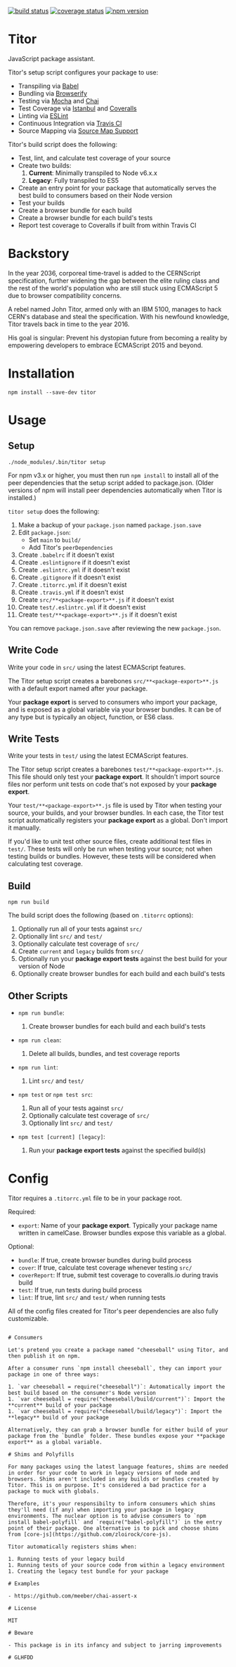 [![build status](https://img.shields.io/travis/meeber/titor.svg)](https://travis-ci.org/meeber/titor)
[![coverage status](https://img.shields.io/coveralls/meeber/titor.svg)](https://coveralls.io/github/meeber/titor)
[![npm version](https://img.shields.io/npm/v/titor.svg)](https://www.npmjs.com/package/titor)

# Titor

JavaScript package assistant.

Titor's setup script configures your package to use:

- Transpiling via [Babel](https://babeljs.io/)
- Bundling via [Browserify](http://browserify.org/)
- Testing via [Mocha](https://mochajs.org/) and [Chai](http://chaijs.com/)
- Test Coverage via [Istanbul](https://github.com/gotwarlost/istanbul) and [Coveralls](https://coveralls.io/)
- Linting via [ESLint](http://eslint.org/)
- Continuous Integration via [Travis CI](https://travis-ci.org/)
- Source Mapping via [Source Map Support](https://github.com/evanw/node-source-map-support)

Titor's build script does the following:

- Test, lint, and calculate test coverage of your source
- Create two builds:
    1. **Current**: Minimally transpiled to Node v6.x.x
    2. **Legacy**: Fully transpiled to ES5
- Create an entry point for your package that automatically serves the best build to consumers based on their Node version
- Test your builds
- Create a browser bundle for each build
- Create a browser bundle for each build's tests 
- Report test coverage to Coveralls if built from within Travis CI

# Backstory

In the year 2036, corporeal time-travel is added to the CERNScript specification, further widening the gap between the elite ruling class and the rest of the world's population who are still stuck using ECMAScript 5 due to browser compatibility concerns.

A rebel named John Titor, armed only with an IBM 5100, manages to hack CERN's database and steal the specification. With his newfound knowledge, Titor travels back in time to the year 2016.

His goal is singular: Prevent his dystopian future from becoming a reality by empowering developers to embrace ECMAScript 2015 and beyond.

# Installation

`npm install --save-dev titor`

# Usage

## Setup

`./node_modules/.bin/titor setup`

For npm v3.x or higher, you must then run `npm install` to install all of the peer dependencies that the setup script added to package.json. (Older versions of npm will install peer dependencies automatically when Titor is installed.)

`titor setup` does the following:

1. Make a backup of your `package.json` named `package.json.save`
1. Edit `package.json`:
    - Set `main` to `build/`
    - Add Titor's `peerDependencies`
1. Create `.babelrc` if it doesn't exist
1. Create `.eslintignore` if it doesn't exist
1. Create `.eslintrc.yml` if it doesn't exist
1. Create `.gitignore` if it doesn't exist
1. Create `.titorrc.yml` if it doesn't exist
1. Create `.travis.yml` if it doesn't exist
1. Create `src/**<package-export>**.js` if it doesn't exist
1. Create `test/.eslintrc.yml` if it doesn't exist
1. Create `test/**<package-export>**.js` if it doesn't exist

You can remove `package.json.save` after reviewing the new `package.json`.

## Write Code

Write your code in `src/` using the latest ECMAScript features.

The Titor setup script creates a barebones `src/**<package-export>**.js` with a default export named after your package.

Your **package export** is served to consumers who import your package, and is exposed as a global variable via your browser bundles. It can be of any type but is typically an object, function, or ES6 class.

## Write Tests

Write your tests in `test/` using the latest ECMAScript features.

The Titor setup script creates a barebones `test/**<package-export>**.js`. This file should only test your **package export**. It shouldn't import source files nor perform unit tests on code that's not exposed by your **package export**.

Your `test/**<package-export>**.js` file is used by Titor when testing your source, your builds, and your browser bundles. In each case, the Titor test script automatically registers your **package export** as a global. Don't import it manually.

If you'd like to unit test other source files, create additional test files in `test/`. These tests will only be run when testing your source; not when testing builds or bundles. However, these tests will be considered when calculating test coverage.

## Build

`npm run build`

The build script does the following (based on `.titorrc` options):

1. Optionally run all of your tests against `src/`
1. Optionally lint `src/` and `test/`
1. Optionally calculate test coverage of `src/`
1. Create `current` and `legacy` builds from `src/`
1. Optionally run your **package export tests** against the best build for your version of Node
1. Optionally create browser bundles for each build and each build's tests

## Other Scripts

- `npm run bundle`:
    1. Create browser bundles for each build and each build's tests

- `npm run clean`:
    1. Delete all builds, bundles, and test coverage reports

- `npm run lint`:
    1. Lint `src/` and `test/`

- `npm test` or `npm test src`:
    1. Run all of your tests against `src/`
    1. Optionally calculate test coverage of `src/`
    1. Optionally lint `src/` and `test/`

- `npm test [current] [legacy]`:
    1. Run your **package export tests** against the specified build(s)

# Config

Titor requires a `.titorrc.yml` file to be in your package root.

Required:

- `export`: Name of your **package export**. Typically your package name written in camelCase. Browser bundles expose this variable as a global.

Optional:

- `bundle`: If true, create browser bundles during build process
- `cover`: If true, calculate test coverage whenever testing `src/`
- `coverReport`: If true, submit test coverage to coveralls.io during travis build
- `test`: If true, run tests during build process
- `lint`: If true, lint `src/` and `test/` when running tests

All of the config files created for Titor's peer dependencies are also fully customizable.
```

# Consumers

Let's pretend you create a package named "cheeseball" using Titor, and then publish it on npm.

After a consumer runs `npm install cheeseball`, they can import your package in one of three ways:

1. `var cheeseball = require("cheeseball")`: Automatically import the best build based on the consumer's Node version
1. `var cheeseball = require("cheeseball/build/current")`: Import the **current** build of your package
1. `var cheeseball = require("cheeseball/build/legacy")`: Import the **legacy** build of your package

Alternatively, they can grab a browser bundle for either build of your package from the `bundle` folder. These bundles expose your **package export** as a global variable.

# Shims and Polyfills

For many packages using the latest language features, shims are needed in order for your code to work in legacy versions of node and browsers. Shims aren't included in any builds or bundles created by Titor. This is on purpose. It's considered a bad practice for a package to muck with globals.

Therefore, it's your responsibilty to inform consumers which shims they'll need (if any) when importing your package in legacy environments. The nuclear option is to advise consumers to `npm install babel-polyfill` and `require("babel-polyfill")` in the entry point of their package. One alternative is to pick and choose shims from [core-js](https://github.com/zloirock/core-js).

Titor automatically registers shims when:

1. Running tests of your legacy build
1. Running tests of your source code from within a legacy environment
1. Creating the legacy test bundle for your package

# Examples

- https://github.com/meeber/chai-assert-x

# License

MIT

# Beware

- This package is in its infancy and subject to jarring improvements

# GLHFDD
